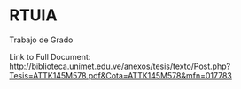 # RTUIA
Trabajo de Grado


Link to Full Document:
http://biblioteca.unimet.edu.ve/anexos/tesis/texto/Post.php?Tesis=ATTK145M578.pdf&Cota=ATTK145M578&mfn=017783
